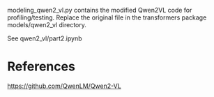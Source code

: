modeling_qwen2_vl.py contains the modified Qwen2VL code for profiling/testing. Replace the original file in the transformers package models/qwen2_vl directory.

See qwen2_vl/part2.ipynb

# References

https://github.com/QwenLM/Qwen2-VL

